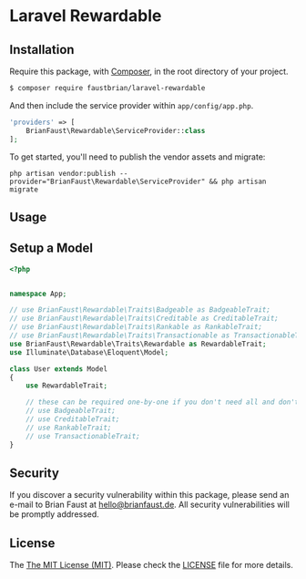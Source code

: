 # Laravel Rewardable

## Installation

Require this package, with [Composer](https://getcomposer.org/), in the root directory of your project.

``` bash
$ composer require faustbrian/laravel-rewardable
```

And then include the service provider within `app/config/app.php`.

``` php
'providers' => [
    BrianFaust\Rewardable\ServiceProvider::class
];
```

To get started, you'll need to publish the vendor assets and migrate:

```
php artisan vendor:publish --provider="BrianFaust\Rewardable\ServiceProvider" && php artisan migrate
```

## Usage

## Setup a Model

``` php
<?php


namespace App;

// use BrianFaust\Rewardable\Traits\Badgeable as BadgeableTrait;
// use BrianFaust\Rewardable\Traits\Creditable as CreditableTrait;
// use BrianFaust\Rewardable\Traits\Rankable as RankableTrait;
// use BrianFaust\Rewardable\Traits\Transactionable as TransactionableTrait;
use BrianFaust\Rewardable\Traits\Rewardable as RewardableTrait;
use Illuminate\Database\Eloquent\Model;

class User extends Model
{
    use RewardableTrait;

    // these can be required one-by-one if you don't need all and don't use RewardableTrait
    // use BadgeableTrait;
    // use CreditableTrait;
    // use RankableTrait;
    // use TransactionableTrait;
}
```

## Security

If you discover a security vulnerability within this package, please send an e-mail to Brian Faust at hello@brianfaust.de. All security vulnerabilities will be promptly addressed.

## License

The [The MIT License (MIT)](LICENSE). Please check the [LICENSE](LICENSE) file for more details.

